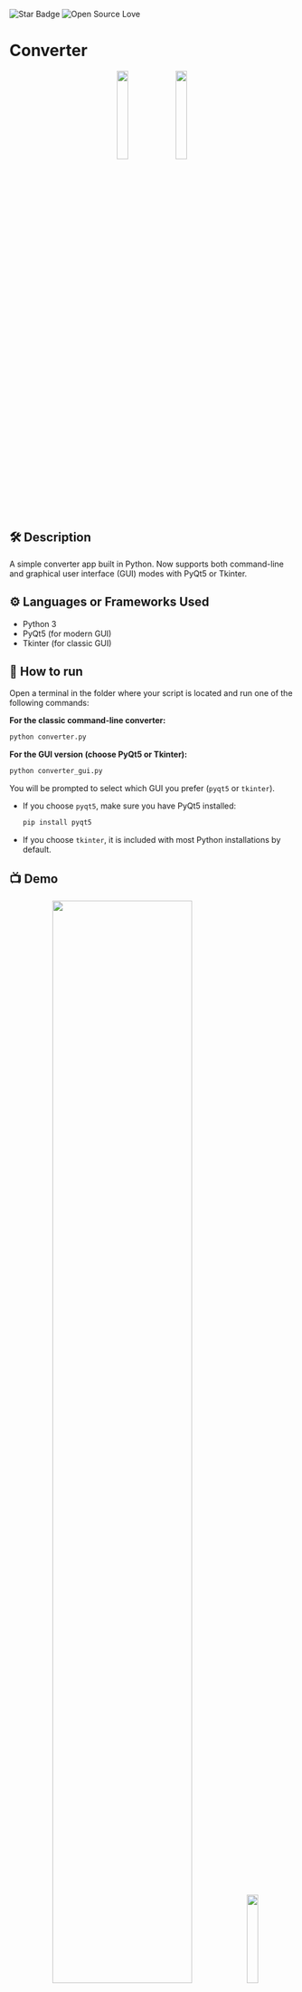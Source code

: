 <!--Please do not remove this part-->
![Star Badge](https://img.shields.io/static/v1?label=%F0%9F%8C%9F&message=If%20Useful&style=style=flat&color=BC4E99)
![Open Source Love](https://badges.frapsoft.com/os/v1/open-source.svg?v=103)

# Converter

<p align="center">
<img src="https://github.com/AlenSenson/python-mini-project/blob/main/Converter/images.png" width=20% height=20%>
<img src="" width=20% height=20%>


## 🛠️ Description
A simple converter app built in Python. Now supports both command-line and graphical user interface (GUI) modes with PyQt5 or Tkinter.

## ⚙️ Languages or Frameworks Used
- Python 3
- PyQt5 (for modern GUI)
- Tkinter (for classic GUI)

## 🌟 How to run
Open a terminal in the folder where your script is located and run one of the following commands:

**For the classic command-line converter:**
```sh
python converter.py
```

**For the GUI version (choose PyQt5 or Tkinter):**
```sh
python converter_gui.py
```
You will be prompted to select which GUI you prefer (`pyqt5` or `tkinter`).

- If you choose `pyqt5`, make sure you have PyQt5 installed:
  ```sh
  pip install pyqt5
  ```
- If you choose `tkinter`, it is included with most Python installations by default.

## 📺 Demo
<p align="center">
<img src="https://github.com/AlenSenson/python-mini-project/blob/main/Converter/Screenshot%202023-05-31%20180831.png" width=70% height=70%>
<img src="https://github.com/programmer632/python-mini-project/blob/main/Converter/How%20to%20use%20unit%20converter%20GUI.gif" width=20% height=20%>

## 🤖 Author
[Alen Senson](https://github.com/AlenSenson)

---

### ✨ Features
- Convert between units of Length, Area, Volume, Mass, and Time
- Easy-to-use GUI (PyQt5 or Tkinter)
- Command-line support
- Help and symbols for all units

### 📝 Usage (GUI)
1. Select a unit category (e.g. Length, Area, Volume, Mass, Time)
2. Select the starting unit (From unit)
3. Enter the value you want to convert
4. Select or type one or more target units (To unit(s)), separated by commas if more than one
5. Click "Convert" to see the results
6. For unit symbols, click "Symbols"

---
